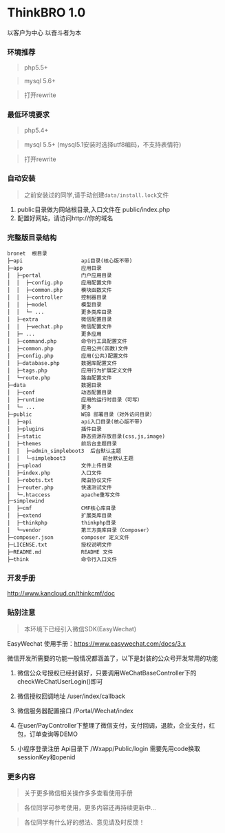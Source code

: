 ThinkBRO 1.0
===============
以客户为中心 以奋斗者为本

### 环境推荐
> php5.5+

> mysql 5.6+

> 打开rewrite


### 最低环境要求
> php5.4+

> mysql 5.5+ (mysql5.1安装时选择utf8编码，不支持表情符)

> 打开rewrite


### 自动安装
> 之前安装过的同学,请手动创建`data/install.lock`文件

1. public目录做为网站根目录,入口文件在 public/index.php
2. 配置好网站，请访问http://你的域名

### 完整版目录结构
```
bronet  根目录
├─api                   api目录(核心版不带)
├─app                   应用目录
│  ├─portal             门户应用目录
│  │  ├─config.php      应用配置文件
│  │  ├─common.php      模块函数文件
│  │  ├─controller      控制器目录
│  │  ├─model           模型目录
│  │  └─ ...            更多类库目录
│  ├─extra              微信配置目录
│  │  ├─wechat.php      微信配置文件
│  ├─ ...               更多应用
│  ├─command.php        命令行工具配置文件
│  ├─common.php         应用公共(函数)文件
│  ├─config.php         应用(公共)配置文件
│  ├─database.php       数据库配置文件
│  ├─tags.php           应用行为扩展定义文件
│  └─route.php          路由配置文件
├─data                  数据目录
│  ├─conf               动态配置目录
│  ├─runtime            应用的运行时目录（可写）
│  └─ ...               更多
├─public                WEB 部署目录（对外访问目录）
│  ├─api                api入口目录(核心版不带)
│  ├─plugins            插件目录
│  ├─static             静态资源存放目录(css,js,image)
│  ├─themes             前后台主题目录
│  │  ├─admin_simpleboot3  后台默认主题
│  │  └─simpleboot3            前台默认主题
│  ├─upload             文件上传目录
│  ├─index.php          入口文件
│  ├─robots.txt         爬虫协议文件
│  ├─router.php         快速测试文件
│  └─.htaccess          apache重写文件
├─simplewind         
│  ├─cmf                CMF核心库目录
│  ├─extend             扩展类库目录
│  ├─thinkphp           thinkphp目录
│  └─vendor             第三方类库目录（Composer）
├─composer.json         composer 定义文件
├─LICENSE.txt           授权说明文件
├─README.md             README 文件
├─think                 命令行入口文件
```

### 开发手册
http://www.kancloud.cn/thinkcmf/doc


### 贴别注意

>本环境下已经引入微信SDK(EasyWechat)

EasyWechat 使用手册：https://www.easywechat.com/docs/3.x

微信开发所需要的功能一般情况都涵盖了，以下是封装的公众号开发常用的功能

1. 微信公众号授权已经封装好，只要调用WeChatBaseController下的checkWeChatUserLogin()即可

2. 微信授权回调地址 /user/index/callback

3. 微信服务器配置接口 /Portal/Wechat/index

4. 在user/PayController下整理了微信支付，支付回调，退款，企业支付，红包，订单查询等DEMO

5. 小程序登录注册 Api目录下 /Wxapp/Public/login 需要先用code换取sessionKey和openid

### 更多内容

>   关于更多微信相关操作多多查看使用手册

>   各位同学可参考使用，更多内容还再持续更新中...

>   各位同学有什么好的想法、意见请及时反馈！

